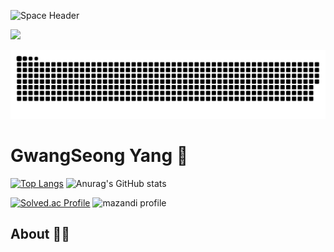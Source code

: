 ![Space Header](https://capsule-render.vercel.app/api?type=waving&color=0:000428,100:004e92&height=200&section=header&text=GwangSeongYang&fontSize=40&fontColor=ffffff&animation=fadeIn&fontAlignY=38&desc=Hello%20World&descAlignY=60&descSize=20&descColor=d1d1e9)

<a href="https://github.com/devxb/gitanimals">
  <img src="https://render.gitanimals.org/farms/{yanggwangseong}"/>
</a>

![snake gif](https://github.com/yanggwangseong/yanggwangseong/blob/output/github-contribution-grid-snake.svg)

# GwangSeong Yang 👋



[![Top Langs](https://github-readme-stats.vercel.app/api/top-langs/?username=YangGwangSeong&layout=compact&theme=radical)](https://github.com/YangGwangSeong/github-readme-stats)
![Anurag's GitHub stats](https://github-readme-stats.vercel.app/api?username=YangGwangSeong&show_icons=true&theme=radical)

[![Solved.ac Profile](http://mazassumnida.wtf/api/v2/generate_badge?boj=soawn83)](https://solved.ac/soawn83/)
![mazandi profile](http://mazandi.herokuapp.com/api?handle=soawn83&theme=cold)
## About 🙋‍♀️
<!--
### TODO 
- [ ] TS Effect 입문
- [ ] JSR api response type 올려보기
- [ ] 1일 코테 문제
- [ ] 1일 1커밋
- [ ] 1일 1타챌
- [ ] OOP - create repo
- [ ] FP - create repo
- [ ] CleanCode - obsidian
- [ ] NestJS 연구 - repo
- [ ] Nestjs-boiler-plate - repo
-->


